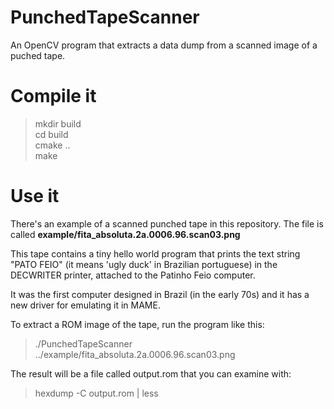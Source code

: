 # PunchedTapeScanner
An OpenCV program that extracts a data dump from a scanned image of a puched tape.

# Compile it

>  mkdir build  
>  cd build  
>  cmake ..  
>  make  

# Use it

There's an example of a scanned punched tape in this repository. The file is called __example/fita_absoluta.2a.0006.96.scan03.png__

This tape contains a tiny hello world program that prints the text string "PATO FEIO" (it means 'ugly duck' in Brazilian portuguese) in the DECWRITER printer, attached to the Patinho Feio computer.

It was the first computer designed in Brazil (in the early 70s) and it has a new driver for emulating it in MAME.

To extract a ROM image of the tape, run the program like this:

>  ./PunchedTapeScanner ../example/fita_absoluta.2a.0006.96.scan03.png

The result will be a file called output.rom that you can examine with:

>  hexdump -C output.rom | less
